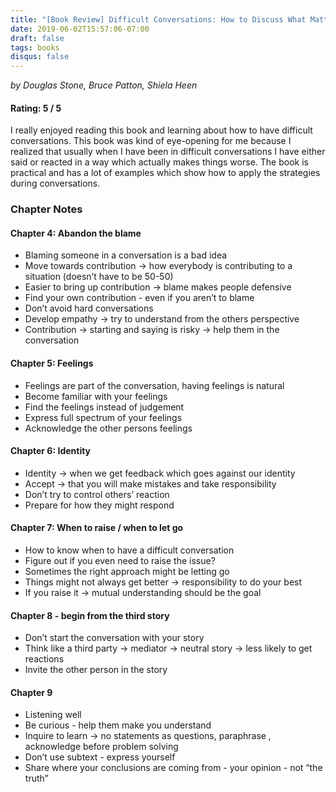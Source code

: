 ```yaml
---
title: "[Book Review] Difficult Conversations: How to Discuss What Matters Most"
date: 2019-06-02T15:57:06-07:00
draft: false
tags: books
disqus: false
---
```


*by Douglas Stone, Bruce Patton, Shiela Heen*

#### Rating: 5 / 5

I really enjoyed reading this book and learning about how to have difficult conversations. This book was kind of eye-opening for me because I realized that usually when I have been in difficult conversations I have either said or reacted in a way which actually makes things worse. The book is practical and has a lot of examples which show how to apply the strategies during conversations.

### Chapter Notes

#### Chapter 4: Abandon the blame

- Blaming someone in a conversation is a bad idea
- Move towards contribution -> how everybody is contributing to a situation (doesn’t have to be 50-50)
- Easier to bring up contribution -> blame makes people defensive
- Find your own contribution - even if you aren’t to blame
- Don’t avoid hard conversations
- Develop empathy -> try to understand from the others perspective
- Contribution -> starting and saying is risky -> help them in the conversation

#### Chapter 5: Feelings

- Feelings are part of the conversation, having feelings is natural
- Become familiar with your feelings
- Find the feelings instead of judgement
- Express full spectrum of your feelings
- Acknowledge the other persons feelings

#### Chapter 6: Identity

- Identity -> when we get feedback which goes against our identity
- Accept -> that you will make mistakes and take responsibility
- Don’t try to control others’ reaction
- Prepare for how they might respond

#### Chapter 7: When to raise / when to let go

- How to know when to have a difficult conversation
- Figure out if you even need to raise the issue?
- Sometimes the right approach might be letting go
- Things might not always get better -> responsibility to do your best
- If you raise it -> mutual understanding should be the goal

#### Chapter 8 - begin from the third story

- Don’t start the conversation with your story
- Think like a third party -> mediator -> neutral story -> less likely to get reactions
- Invite the other person in the story

#### Chapter 9

- Listening well
- Be curious - help them make you understand
- Inquire to learn -> no statements as questions, paraphrase , acknowledge before problem solving
- Don’t use subtext - express yourself
- Share where your conclusions are coming from - your opinion - not “the truth”
